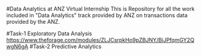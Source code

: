 #Data Analytics at ANZ Virtual Internship
This is Repository for all the work included in "Data Analytics" track provided by ANZ on transactions data provided by the ANZ.

#Task-1 Exploratory Data Analysis
https://www.theforage.com/modules/ZLJCsrpkHo9pZBJNY/BiJPfqmGY2QwgN6gA
#Task-2 Predictive Analytics
